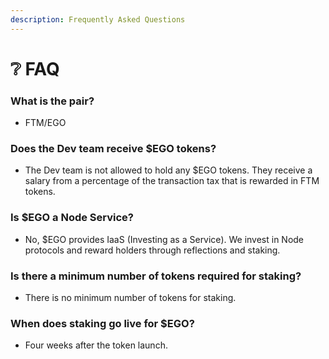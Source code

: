 ```yaml
---
description: Frequently Asked Questions
---
```


# ❔ FAQ

### What is the pair?

* FTM/EGO

### Does the Dev team receive $EGO tokens?

* The Dev team is not allowed to hold any $EGO tokens. They receive a salary from a percentage of the transaction tax that is rewarded in FTM tokens.

### Is $EGO a Node Service?

* No, $EGO provides IaaS (Investing as a Service). We invest in Node protocols and reward holders through reflections and staking.

### Is there a minimum number of tokens required for staking?

* There is no minimum number of tokens for staking.

### When does staking go live for $EGO?

* Four weeks after the token launch.
